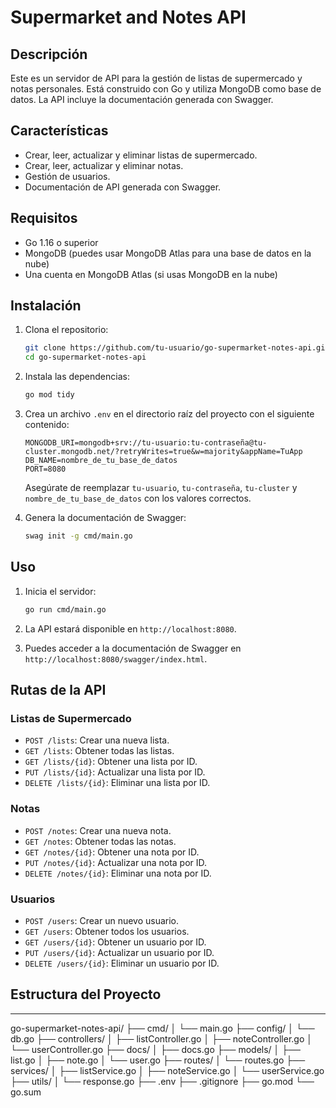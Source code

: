 # Supermarket and Notes API

## Descripción

Este es un servidor de API para la gestión de listas de supermercado y notas personales. Está construido con Go y utiliza MongoDB como base de datos. La API incluye la documentación generada con Swagger.

## Características

- Crear, leer, actualizar y eliminar listas de supermercado.
- Crear, leer, actualizar y eliminar notas.
- Gestión de usuarios.
- Documentación de API generada con Swagger.

## Requisitos

- Go 1.16 o superior
- MongoDB (puedes usar MongoDB Atlas para una base de datos en la nube)
- Una cuenta en MongoDB Atlas (si usas MongoDB en la nube)

## Instalación

1. Clona el repositorio:

    ```bash
    git clone https://github.com/tu-usuario/go-supermarket-notes-api.git
    cd go-supermarket-notes-api
    ```

2. Instala las dependencias:

    ```bash
    go mod tidy
    ```

3. Crea un archivo `.env` en el directorio raíz del proyecto con el siguiente contenido:

    ```env
    MONGODB_URI=mongodb+srv://tu-usuario:tu-contraseña@tu-cluster.mongodb.net/?retryWrites=true&w=majority&appName=TuApp
    DB_NAME=nombre_de_tu_base_de_datos
    PORT=8080
    ```

    Asegúrate de reemplazar `tu-usuario`, `tu-contraseña`, `tu-cluster` y `nombre_de_tu_base_de_datos` con los valores correctos.

4. Genera la documentación de Swagger:

    ```bash
    swag init -g cmd/main.go
    ```

## Uso

1. Inicia el servidor:

    ```bash
    go run cmd/main.go
    ```

2. La API estará disponible en `http://localhost:8080`.

3. Puedes acceder a la documentación de Swagger en `http://localhost:8080/swagger/index.html`.

## Rutas de la API

### Listas de Supermercado

- `POST /lists`: Crear una nueva lista.
- `GET /lists`: Obtener todas las listas.
- `GET /lists/{id}`: Obtener una lista por ID.
- `PUT /lists/{id}`: Actualizar una lista por ID.
- `DELETE /lists/{id}`: Eliminar una lista por ID.

### Notas

- `POST /notes`: Crear una nueva nota.
- `GET /notes`: Obtener todas las notas.
- `GET /notes/{id}`: Obtener una nota por ID.
- `PUT /notes/{id}`: Actualizar una nota por ID.
- `DELETE /notes/{id}`: Eliminar una nota por ID.

### Usuarios

- `POST /users`: Crear un nuevo usuario.
- `GET /users`: Obtener todos los usuarios.
- `GET /users/{id}`: Obtener un usuario por ID.
- `PUT /users/{id}`: Actualizar un usuario por ID.
- `DELETE /users/{id}`: Eliminar un usuario por ID.

## Estructura del Proyecto

-----
go-supermarket-notes-api/
├── cmd/
│ └── main.go
├── config/
│ └── db.go
├── controllers/
│ ├── listController.go
│ ├── noteController.go
│ └── userController.go
├── docs/
│ ├── docs.go
├── models/
│ ├── list.go
│ ├── note.go
│ └── user.go
├── routes/
│ └── routes.go
├── services/
│ ├── listService.go
│ ├── noteService.go
│ └── userService.go
├── utils/
│ └── response.go
├── .env
├── .gitignore
├── go.mod
└── go.sum




